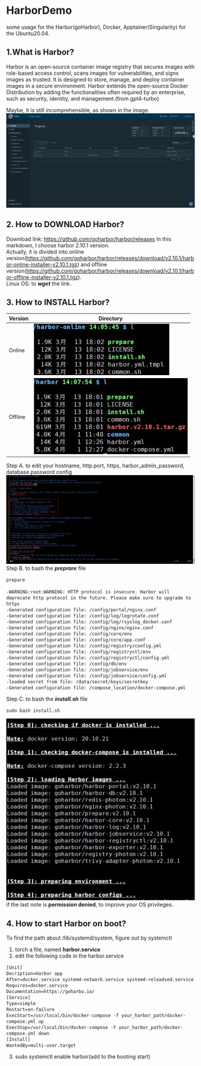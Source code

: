 # HarborDemo
some usage for the Harbor(goHarbor), Docker, Apptainer(Singularity) for the Ubuntu20.04.

## 1.What is Harbor?
Harbor is an open-source container image registry that secures images with role-based access control, scans images for vulnerabilities, and signs images as trusted. It is designed to store, manage, and deploy container images in a secure environment. Harbor extends the open-source Docker Distribution by adding the functionalities often required by an enterprise, such as security, identity, and management.(from gpt4-turbo)

Maybe, it is still incomprehensible, as shown in the image.  
![image text](./img/Harbor_home.jpg)

## 2. How to DOWNLOAD Harbor?
Download link: https://github.com/goharbor/harbor/releases
In this markdown, I choose harbor 2.10.1 version.  
Actually, it is divided into online version(https://github.com/goharbor/harbor/releases/download/v2.10.1/harbor-online-installer-v2.10.1.tgz) and offline version(https://github.com/goharbor/harbor/releases/download/v2.10.1/harbor-offline-installer-v2.10.1.tgz).  
Linux OS: to ***wget*** the link.

## 3. How to INSTALL Harbor?

Version | Directory
---- | ----  
Online | ![image text](./img/Harbor_online_version.jpg)  
Offline | ![image text](./img//Harbor_offline_version.jpg)  

Step A. to edit your hostname, http.port, https, harbor_admin_password, database.password config  
![image text](./img/Harbor_yaml.jpg)
Step B. to bash the ***preprare*** file  
```
prepare

-WARNING:root:WARNING: HTTP protocol is insecure. Harbor will deprecate http protocol in the future. Please make sure to upgrade to https
-Generated configuration file: /config/portal/nginx.conf
-Generated configuration file: /config/log/logrotate.conf
-Generated configuration file: /config/log/rsyslog_docker.conf
-Generated configuration file: /config/nginx/nginx.conf
-Generated configuration file: /config/core/env
-Generated configuration file: /config/core/app.conf
-Generated configuration file: /config/registry/config.yml
-Generated configuration file: /config/registryctl/env
-Generated configuration file: /config/registryctl/config.yml
-Generated configuration file: /config/db/env
-Generated configuration file: /config/jobservice/env
-Generated configuration file: /config/jobservice/config.yml
-loaded secret from file: /data/secret/keys/secretkey
-Generated configuration file: /compose_location/docker-compose.yml
```
Step C. to bash the ***install.sh*** file
```
sudo bash install.sh
```
![image text](./img/Harbor_install.jpg)  
if the last note is **permission denied**, to improve your OS privileges.  
## 4. How to start Harbor on boot?
To find the path about /lib/systemd/system, figure out by systemctl  
1. torch a file, named **harbor.service**
2. edit the following code in the harbor.service
```
[Unit]
Decription=Harbor app
After=docker.service systemd-network.service systemd-reloadved.service
Requires=docker.service
Documentation=https://goharbo.io/
[Service]
Type=simple
Restart=on-failure
ExecStart=/usr/local/bin/docker-compose -f your_harbor_path/docker-compose.yml up
ExecStop=/usr/local/bin/docker-compose -f your_harbor_path/docker-compose.yml down
[Install]
WantedBy=multi-user.target
```
3. sudo systemctl enable harbor(add to the booting start)  
